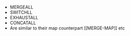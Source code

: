 - MERGEALL
- SWITCHLL
- EXHAUSTALL
- CONCATALL
- Are similar to their map counterpart [[MERGE-MAP]] etc